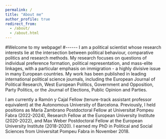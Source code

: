 ```yaml
---
permalink: /
title: "About me"
author_profile: true
redirect_from: 
  - /about/
  - /about.html
---
```


#Welcome to my webpage!
#------
I am a political scientist whose research interests lie at the intersection between political behaviour, comparative politics and research methods. My research focuses on questions of individual preference formation, political representation, and mass-elite linkages, with a particular emphasis on immigration - a highly divisive issue in many European countries. My work has been published in leading international political science journals, including the European Journal of Political Research, West European Politics, Government and Opposition, Party Politics, or the Journal of Elections, Public Opinion and Parties.

I am currently a Ramón y Cajal Fellow (tenure-track assistant professor equivalent) at the Autonomous University of Barcelona. Previously, I held positions as María Zambrano Postdoctoral Fellow at Universitat Pompeu Fabra (2022-2024), Research Fellow at the European University Institute (2020-2022), and Max Weber Postdoctoral Fellow at the European University Institute (2018-2020). I earned my PhD in Political and Social Sciences from Universitat Pompeu Fabra in November 2018.
